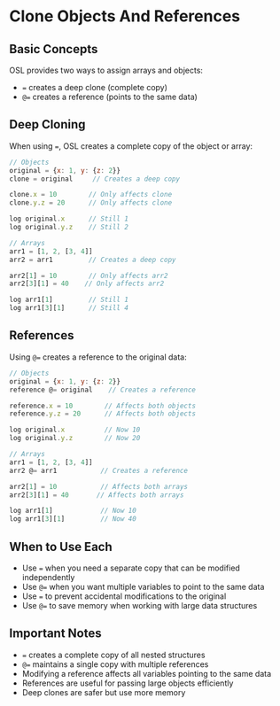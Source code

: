 # Clone Objects And References

## Basic Concepts

OSL provides two ways to assign arrays and objects:
- `=` creates a deep clone (complete copy)
- `@=` creates a reference (points to the same data)

## Deep Cloning

When using `=`, OSL creates a complete copy of the object or array:

```javascript
// Objects
original = {x: 1, y: {z: 2}}
clone = original     // Creates a deep copy

clone.x = 10        // Only affects clone
clone.y.z = 20      // Only affects clone

log original.x      // Still 1
log original.y.z    // Still 2

// Arrays
arr1 = [1, 2, [3, 4]]
arr2 = arr1         // Creates a deep copy

arr2[1] = 10        // Only affects arr2
arr2[3][1] = 40    // Only affects arr2

log arr1[1]         // Still 1
log arr1[3][1]      // Still 4
```

## References

Using `@=` creates a reference to the original data:

```javascript
// Objects
original = {x: 1, y: {z: 2}}
reference @= original    // Creates a reference

reference.x = 10        // Affects both objects
reference.y.z = 20      // Affects both objects

log original.x          // Now 10
log original.y.z        // Now 20

// Arrays
arr1 = [1, 2, [3, 4]]
arr2 @= arr1           // Creates a reference

arr2[1] = 10           // Affects both arrays
arr2[3][1] = 40       // Affects both arrays

log arr1[1]            // Now 10
log arr1[3][1]         // Now 40
```

## When to Use Each

- Use `=` when you need a separate copy that can be modified independently
- Use `@=` when you want multiple variables to point to the same data
- Use `=` to prevent accidental modifications to the original
- Use `@=` to save memory when working with large data structures

## Important Notes

- `=` creates a complete copy of all nested structures
- `@=` maintains a single copy with multiple references
- Modifying a reference affects all variables pointing to the same data
- References are useful for passing large objects efficiently
- Deep clones are safer but use more memory 
